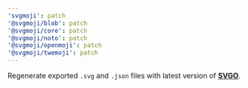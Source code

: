 ```yaml
---
'svgmoji': patch
'@svgmoji/blob': patch
'@svgmoji/core': patch
'@svgmoji/noto': patch
'@svgmoji/openmoji': patch
'@svgmoji/twemoji': patch
---
```


Regenerate exported `.svg` and `.json` files with latest version of [**SVGO**](https://github.com/svg/svgo).
